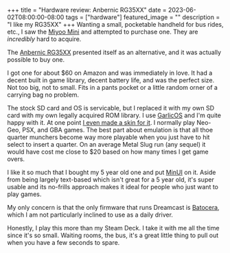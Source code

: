 +++
title =  "Hardware review: Anbernic RG35XX"
date = 2023-06-02T08:00:00-08:00
tags = ["hardware"]
featured_image = ""
description = "I like my RG35XX"
+++
Wanting a small, pocketable handheld for bus rides, etc., I saw the [Miyoo Mini](https://www.keepretro.com/products/miyoo-mini) and attempted to purchase one. They are _incredibly_ hard to acquire.

The [Anbernic RG35XX](https://anbernic.com/products/rg35xx) presented itself as an alternative, and it was actually possible to buy one.

I got one for about $60 on Amazon and was immediately in love. It had a decent built in game library, decent battery life, and was the perfect size. Not too big, not to small. Fits in a pants pocket or a little random orner of a carrying bag no problem.

The stock SD card and OS is servicable, but I replaced it with my own SD card with my own legally acquired ROM library. I use [GarlicOS](https://www.patreon.com/posts/garlicos-for-76561333) and I'm quite happy with it. At one point [I even made a skin for it](https://github.com/jasonbot/platinum-garlic). I normally play Neo-Geo, PSX, and GBA games. The best part about emulation is that all thoe quarter munchers become way more playable when you just have to hit select to insert a quarter. On an average Metal Slug run (any sequel) it would have cost me close to $20 based on how many times I get game overs.

I like it so much that I bought my 5 year old one and put [MinUI](https://github.com/shauninman/union-minui) on it. Aside from being largely text-based which isn't great for a 5 year old, it's super usable and its no-frills approach makes it ideal for people who just want to play games.

My only concern is that the only firmware that runs Dreamcast is [Batocera](https://rg35xx-cfw.github.io/), which I am not particularly inclined to use as a daily driver.

Honestly, I play this more than my Steam Deck. I take it with me all the time since it's so small. Waiting rooms, the bus, it's a great little thing to pull out when you have a few seconds to spare.